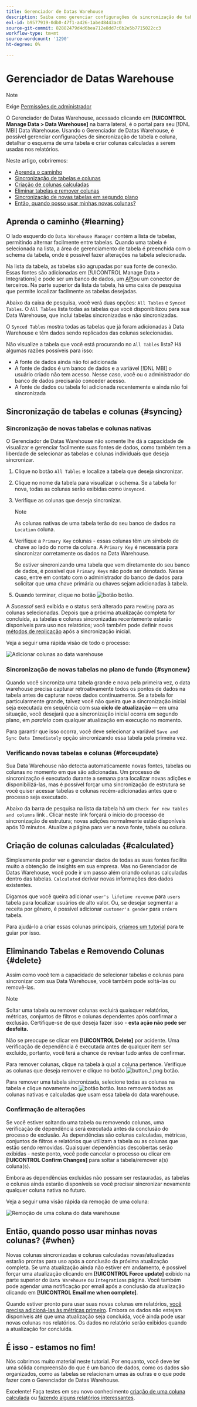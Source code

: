 ```yaml
---
title: Gerenciador de Datas Warehouse
description: Saiba como gerenciar configurações de sincronização de tabela e coluna, detalhar um esquema de tabela e criar colunas calculadas para usar em relatórios.
exl-id: b9577919-0db0-47f1-a426-1abe48443ac0
source-git-commit: 82882479d4d6bea712e8dd7c6b2e5b7715022cc3
workflow-type: tm+mt
source-wordcount: '1290'
ht-degree: 0%

---
```


# Gerenciador de Datas Warehouse

>[!NOTE]
>
>Exige [Permissões de administrador](../../administrator/user-management/user-management.md)

O Gerenciador de Datas Warehouse, acessado clicando em **[!UICONTROL Manage Data > Data Warehouse]** na barra lateral, é o portal para seu [!DNL MBI] Data Warehouse. Usando o Gerenciador de Datas Warehouse, é possível gerenciar configurações de sincronização de tabela e coluna, detalhar o esquema de uma tabela e criar colunas calculadas a serem usadas nos relatórios.

Neste artigo, cobriremos:

* [Aprenda o caminho](#learning)
* [Sincronização de tabelas e colunas](#syncing)
* [Criação de colunas calculadas](#calculated)
* [Eliminar tabelas e remover colunas](#delete)
* [Sincronização de novas tabelas em segundo plano](#syncnew)
* [Então, quando posso usar minhas novas colunas?](#when)

## Aprenda o caminho {#learning}

O lado esquerdo do `Data Warehouse Manager` contém a lista de tabelas, permitindo alternar facilmente entre tabelas. Quando uma tabela é selecionada na lista, a área de gerenciamento de tabela é preenchida com o schema da tabela, onde é possível fazer alterações na tabela selecionada.

Na lista da tabela, as tabelas são agrupadas por sua fonte de conexão. Essas fontes são adicionadas em [!UICONTROL Manage Data > Integrations] e pode ser um banco de dados, um [API](https://developer.adobe.com/commerce/services/reporting/)ou um conector de terceiros. Na parte superior da lista da tabela, há uma caixa de pesquisa que permite localizar facilmente as tabelas desejadas.

Abaixo da caixa de pesquisa, você verá duas opções: `All Tables` e `Synced Tables`. O `All Tables` lista todas as tabelas que você disponibilizou para sua Data Warehouse, que inclui tabelas sincronizadas e não sincronizadas.

O `Synced Tables` mostra todas as tabelas que já foram adicionadas à Data Warehouse e têm dados sendo replicados das colunas selecionadas.

Não visualize a tabela que você está procurando no `All Tables` lista? Há algumas razões possíveis para isso:

* A fonte de dados ainda não foi adicionada
* A fonte de dados é um banco de dados e a variável [!DNL MBI] o usuário criado não tem acesso. Nesse caso, você ou o administrador do banco de dados precisarão conceder acesso.
* A fonte de dados ou tabela foi adicionada recentemente e ainda não foi sincronizada

## Sincronização de tabelas e colunas {#syncing}

### Sincronização de novas tabelas e colunas nativas

O Gerenciador de Datas Warehouse não somente lhe dá a capacidade de visualizar e gerenciar facilmente suas fontes de dados, como também tem a liberdade de selecionar as tabelas e colunas individuais que deseja sincronizar.

1. Clique no botão `All Tables` e localize a tabela que deseja sincronizar.
1. Clique no nome da tabela para visualizar o schema. Se a tabela for nova, todas as colunas serão exibidas como `Unsynced`.
1. Verifique as colunas que deseja sincronizar.

   >[!NOTE]
   >
   >As colunas nativas de uma tabela terão do seu banco de dados na `Location` coluna.

1. Verifique a `Primary Key` colunas - essas colunas têm um símbolo de chave ao lado do nome da coluna. A `Primary Key` é necessária para sincronizar corretamente os dados na Data Warehouse.

   Se estiver sincronizando uma tabela que vem diretamente do seu banco de dados, é possível que `Primary Keys` não pode ser denotado. Nesse caso, entre em contato com o administrador do banco de dados para solicitar que uma chave primária ou chaves sejam adicionadas à tabela.
1. Quando terminar, clique no botão ![botão](../../assets/button.png) botão.

A *Sucesso!* será exibida e o status será alterado para `Pending` para as colunas selecionadas. Depois que a próxima atualização completa for concluída, as tabelas e colunas sincronizadas recentemente estarão disponíveis para uso nos relatórios; você também pode definir novos [métodos de replicação](./cfg-replication-methods.md) após a sincronização inicial.

Veja a seguir uma rápida visão de todo o processo:

![Adicionar colunas ao data warehouse](../../assets/DW_sync.gif)

### Sincronização de novas tabelas no plano de fundo {#syncnew}

Quando você sincroniza uma tabela grande e nova pela primeira vez, o data warehouse precisa capturar retroativamente todos os pontos de dados na tabela antes de capturar novos dados continuamente. Se a tabela for particularmente grande, talvez você não queira que a sincronização inicial seja executada em sequência com sua **ciclo de atualização** — em uma situação, você desejará que a sincronização inicial ocorra em segundo plano, em *paralelo* com qualquer atualização em execução no momento.

Para garantir que isso ocorra, você deve selecionar a variável `Save and Sync Data Immediately` opção sincronizando essa tabela pela primeira vez.

### Verificando novas tabelas e colunas {#forceupdate}

Sua Data Warehouse não detecta automaticamente novas fontes, tabelas ou colunas no momento em que são adicionadas. Um processo de sincronização é executado durante a semana para localizar novas adições e disponibilizá-las, mas é possível forçar uma sincronização de estrutura se você quiser acessar tabelas e colunas recém-adicionadas antes que o processo seja executado.

Abaixo da barra de pesquisa na lista da tabela há um `Check for new tables and columns` link . Clicar neste link forçará o início do processo de sincronização de estrutura; novas adições normalmente estão disponíveis após 10 minutos. Atualize a página para ver a nova fonte, tabela ou coluna.

## Criação de colunas calculadas {#calculated}

Simplesmente poder ver e gerenciar dados de todas as suas fontes facilita muito a obtenção de insights em sua empresa. Mas no Gerenciador de Datas Warehouse, você pode ir um passo além criando colunas calculadas dentro das tabelas. `Calculated` derivar novas informações dos dados existentes.

Digamos que você queira adicionar `user's lifetime revenue` para `users` tabela para localizar usuários de alto valor. Ou, se desejar segmentar a receita por gênero, é possível adicionar `customer's gender` para `orders` tabela.

Para ajudá-lo a criar essas colunas principais, [criamos um tutorial](../../data-analyst/data-warehouse-mgr/creating-calculated-columns.md) para te guiar por isso.

## Eliminando Tabelas e Removendo Colunas {#delete}

Assim como você tem a capacidade de selecionar tabelas e colunas para sincronizar com sua Data Warehouse, você também pode soltá-las ou removê-las.

>[!NOTE]
>
>Soltar uma tabela ou remover colunas excluirá quaisquer relatórios, métricas, conjuntos de filtros e colunas dependentes após confirmar a exclusão. Certifique-se de que deseja fazer isso - **esta ação não pode ser desfeita.**

Não se preocupe se clicar em **[!UICONTROL Delete]** por acidente. Uma verificação de dependência é executada antes de qualquer item ser excluído, portanto, você terá a chance de revisar tudo antes de confirmar.

Para remover colunas, clique na tabela à qual a coluna pertence. Verifique as colunas que deseja remover e clique no botão ![button\_1.png](../../assets/button_1.png) botão.

Para remover uma tabela sincronizada, selecione todas as colunas na tabela e clique novamente no ![botão](../../assets/button_1.png) botão. Isso removerá todas as colunas nativas e calculadas que usam essa tabela do data warehouse.

### Confirmação de alterações

Se você estiver soltando uma tabela ou removendo colunas, uma verificação de dependência será executada antes da conclusão do processo de exclusão. As dependências são colunas calculadas, métricas, conjuntos de filtros e relatórios que utilizam a tabela ou as colunas que estão sendo removidas. Quaisquer dependências descobertas serão exibidas - neste ponto, você pode cancelar o processo ou clicar em **[!UICONTROL Confirm Changes]** para soltar a tabela/remover a(s) coluna(s).

Embora as dependências excluídas não possam ser restauradas, as tabelas e colunas ainda estarão disponíveis se você precisar sincronizar novamente qualquer coluna nativa no futuro.

Veja a seguir uma visão rápida da remoção de uma coluna:

![Remoção de uma coluna do data warehouse](../../assets/DW_delete.gif)

## Então, quando posso usar minhas novas colunas? {#when}

Novas colunas sincronizadas e colunas calculadas novas/atualizadas estarão prontas para uso após a conclusão da próxima atualização completa. Se uma atualização ainda não estiver em andamento, é possível forçar uma atualização clicando em **[!UICONTROL Force update]** exibido na parte superior do `Data Warehouse` ou `Integrations` página. Você também pode agendar uma notificação por email após a conclusão da atualização clicando em **[!UICONTROL Email me when complete]**.

Quando estiver pronto para usar suas novas colunas em relatórios, [você precisa adicioná-las às métricas primeiro](../data-warehouse-mgr/manage-data-dimensions-metrics.md). Embora os dados não estejam disponíveis até que uma atualização seja concluída, você ainda pode usar novas colunas nos relatórios. Os dados no relatório serão exibidos quando a atualização for concluída.

## É isso - estamos no fim!

Nós cobrimos muito material neste tutorial. Por enquanto, você deve ter uma sólida compreensão do que é um banco de dados, como os dados são organizados, como as tabelas se relacionam umas às outras e o que pode fazer com o Gerenciador de Datas Warehouse.

Excelente! Faça testes em seu novo conhecimento [criação de uma coluna calculada](../data-warehouse-mgr/creating-calculated-columns.md) ou [fazendo alguns relatórios interessantes](../../tutorials/using-visual-report-builder.md).
